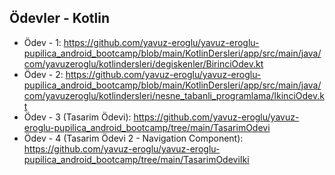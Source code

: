 ## Ödevler - Kotlin
- Ödev - 1: https://github.com/yavuz-eroglu/yavuz-eroglu-pupilica_android_bootcamp/blob/main/KotlinDersleri/app/src/main/java/com/yavuzeroglu/kotlindersleri/degiskenler/BirinciOdev.kt
- Ödev - 2: https://github.com/yavuz-eroglu/yavuz-eroglu-pupilica_android_bootcamp/blob/main/KotlinDersleri/app/src/main/java/com/yavuzeroglu/kotlindersleri/nesne_tabanli_programlama/IkinciOdev.kt
- Ödev - 3 (Tasarim Ödevi): https://github.com/yavuz-eroglu/yavuz-eroglu-pupilica_android_bootcamp/tree/main/TasarimOdevi
- Ödev - 4 (Tasarim Ödevi 2 - Navigation Component): https://github.com/yavuz-eroglu/yavuz-eroglu-pupilica_android_bootcamp/tree/main/TasarimOdeviIki